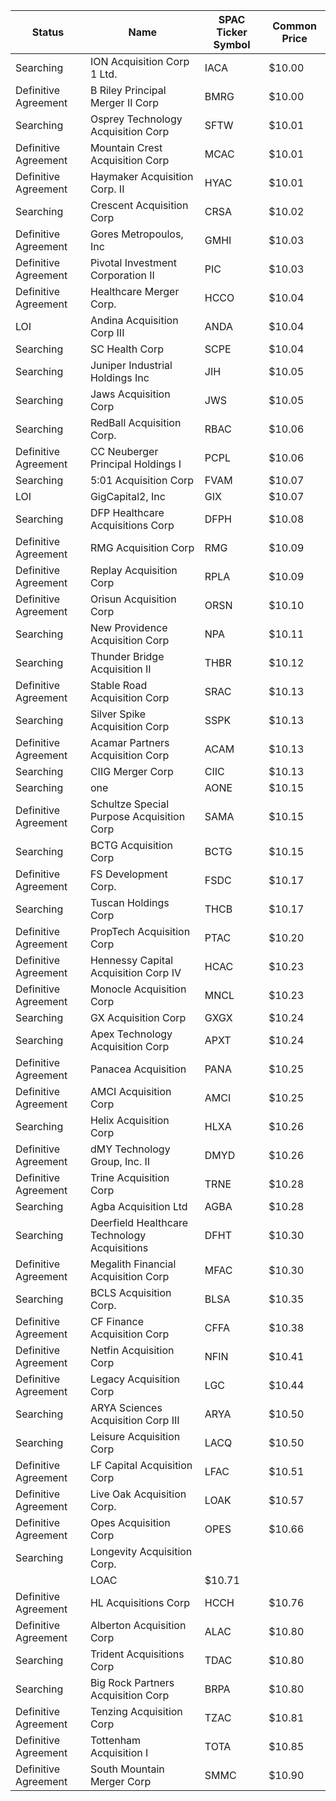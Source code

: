 Status               | Name                                         | SPAC Ticker Symbol | Common Price 
-------------------- | -------------------------------------------- | ------------------ | -------------
Searching            | ION Acquisition Corp 1 Ltd.                  | IACA               | $10.00       
Definitive Agreement | B Riley Principal Merger II Corp             | BMRG               | $10.00       
Searching            | Osprey Technology Acquisition Corp           | SFTW               | $10.01       
Definitive Agreement | Mountain Crest Acquisition Corp              | MCAC               | $10.01       
Definitive Agreement | Haymaker Acquisition Corp. II                | HYAC               | $10.01       
Searching            | Crescent Acquisition Corp                    | CRSA               | $10.02       
Definitive Agreement | Gores Metropoulos, Inc                       | GMHI               | $10.03       
Definitive Agreement | Pivotal Investment Corporation II            | PIC                | $10.03       
Definitive Agreement | Healthcare Merger Corp.                      | HCCO               | $10.04       
LOI                  | Andina Acquisition Corp III                  | ANDA               | $10.04       
Searching            | SC Health Corp                               | SCPE               | $10.04       
Searching            | Juniper Industrial Holdings Inc              | JIH                | $10.05       
Searching            | Jaws Acquisition Corp                        | JWS                | $10.05       
Searching            | RedBall Acquisition Corp.                    | RBAC               | $10.06       
Definitive Agreement | CC Neuberger Principal Holdings I            | PCPL               | $10.06       
Searching            | 5:01 Acquisition Corp                        | FVAM               | $10.07       
LOI                  | GigCapital2, Inc                             | GIX                | $10.07       
Searching            | DFP Healthcare Acquisitions Corp             | DFPH               | $10.08       
Definitive Agreement | RMG Acquisition Corp                         | RMG                | $10.09       
Definitive Agreement | Replay Acquisition Corp                      | RPLA               | $10.09       
Definitive Agreement | Orisun Acquisition Corp                      | ORSN               | $10.10       
Searching            | New Providence Acquisition Corp              | NPA                | $10.11       
Searching            | Thunder Bridge Acquisition II                | THBR               | $10.12       
Definitive Agreement | Stable Road Acquisition Corp                 | SRAC               | $10.13       
Searching            | Silver Spike Acquisition Corp                | SSPK               | $10.13       
Definitive Agreement | Acamar Partners Acquisition Corp             | ACAM               | $10.13       
Searching            | CIIG Merger Corp                             | CIIC               | $10.13       
Searching            | one                                          | AONE               | $10.15       
Definitive Agreement | Schultze Special Purpose Acquisition Corp    | SAMA               | $10.15       
Searching            | BCTG Acquisition Corp                        | BCTG               | $10.15       
Definitive Agreement | FS Development Corp.                         | FSDC               | $10.17       
Searching            | Tuscan Holdings Corp                         | THCB               | $10.17       
Definitive Agreement | PropTech Acquisition Corp                    | PTAC               | $10.20       
Definitive Agreement | Hennessy Capital Acquisition Corp IV         | HCAC               | $10.23       
Definitive Agreement | Monocle Acquisition Corp                     | MNCL               | $10.23       
Searching            | GX Acquisition Corp                          | GXGX               | $10.24       
Searching            | Apex Technology Acquisition Corp             | APXT               | $10.24       
Definitive Agreement | Panacea Acquisition                          | PANA               | $10.25       
Definitive Agreement | AMCI Acquisition Corp                        | AMCI               | $10.25       
Searching            | Helix Acquisition Corp                       | HLXA               | $10.26       
Definitive Agreement | dMY Technology Group, Inc. II                | DMYD               | $10.26       
Definitive Agreement | Trine Acquisition Corp                       | TRNE               | $10.28       
Searching            | Agba Acquisition Ltd                         | AGBA               | $10.28       
Searching            | Deerfield Healthcare Technology Acquisitions | DFHT               | $10.30       
Definitive Agreement | Megalith Financial Acquisition Corp          | MFAC               | $10.30       
Searching            | BCLS Acquisition Corp.                       | BLSA               | $10.35       
Definitive Agreement | CF Finance Acquisition Corp                  | CFFA               | $10.38       
Definitive Agreement | Netfin Acquisition Corp                      | NFIN               | $10.41       
Definitive Agreement | Legacy Acquisition Corp                      | LGC                | $10.44       
Searching            | ARYA Sciences Acquisition Corp III           | ARYA               | $10.50       
Searching            | Leisure Acquisition Corp                     | LACQ               | $10.50       
Definitive Agreement | LF Capital Acquisition Corp                  | LFAC               | $10.51       
Definitive Agreement | Live Oak Acquisition Corp.                   | LOAK               | $10.57       
Definitive Agreement | Opes Acquisition Corp                        | OPES               | $10.66       
Searching            | Longevity Acquisition Corp.
                 | LOAC               | $10.71       
Definitive Agreement | HL Acquisitions Corp                         | HCCH               | $10.76       
Definitive Agreement | Alberton Acquisition Corp                    | ALAC               | $10.80       
Searching            | Trident Acquisitions Corp                    | TDAC               | $10.80       
Searching            | Big Rock Partners Acquisition Corp           | BRPA               | $10.80       
Definitive Agreement | Tenzing Acquisition Corp                     | TZAC               | $10.81       
Definitive Agreement | Tottenham Acquisition I                      | TOTA               | $10.85       
Definitive Agreement | South Mountain Merger Corp                   | SMMC               | $10.90       
